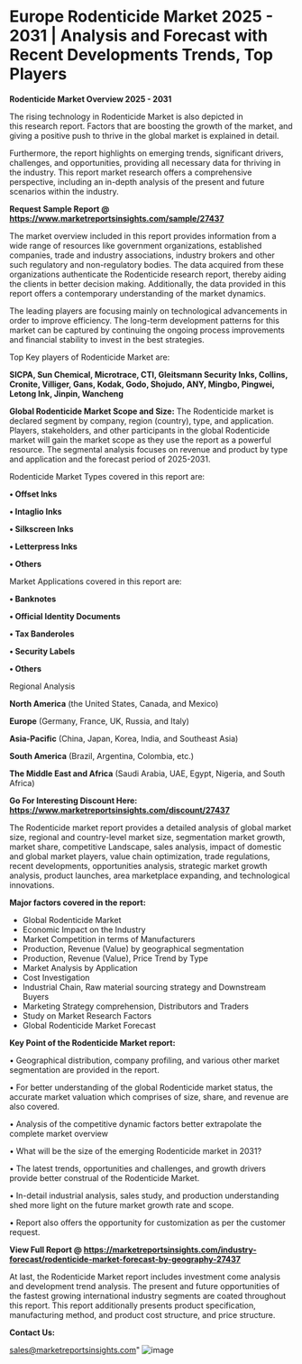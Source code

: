 # Europe Rodenticide Market 2025 - 2031 | Analysis and Forecast with Recent Developments Trends, Top Players

<Strong> Rodenticide Market Overview 2025 - 2031</strong>

The rising technology in Rodenticide Market is also depicted in this research report. Factors that are boosting the growth of the market, and giving a positive push to thrive in the global market is explained in detail.

Furthermore, the report highlights on emerging trends, significant drivers, challenges, and opportunities, providing all necessary data for thriving in the industry. This report market research offers a comprehensive perspective, including an in-depth analysis of the present and future scenarios within the industry.

<strong>Request Sample Report @ <a href=https://www.marketreportsinsights.com/sample/27437>https://www.marketreportsinsights.com/sample/27437</a></strong>

The market overview included in this report provides information from a wide range of resources like government organizations, established companies, trade and industry associations, industry brokers and other such regulatory and non-regulatory bodies. The data acquired from these organizations authenticate the Rodenticide research report, thereby aiding the clients in better decision making. Additionally, the data provided in this report offers a contemporary understanding of the market dynamics.

The leading players are focusing mainly on technological advancements in order to improve efficiency. The long-term development patterns for this market can be captured by continuing the ongoing process improvements and financial stability to invest in the best strategies.

Top Key players of Rodenticide Market are:

<strong>SICPA, Sun Chemical, Microtrace, CTI, Gleitsmann Security Inks, Collins, Cronite, Villiger, Gans, Kodak, Godo, Shojudo, ANY, Mingbo, Pingwei, Letong Ink, Jinpin, Wancheng</strong>

<strong><b>Global Rodenticide Market Scope and Size:</b></strong>
The Rodenticide market is declared segment by company, region (country), type, and application. Players, stakeholders, and other participants in the global Rodenticide market will gain the market scope as they use the report as a powerful resource. The segmental analysis focuses on revenue and product by type and application and the forecast period of 2025-2031.

Rodenticide Market Types covered in this report are:

<strong>• Offset Inks

• Intaglio Inks

• Silkscreen Inks

• Letterpress Inks

• Others</strong>

Market Applications covered in this report are:

<strong>• Banknotes

• Official Identity Documents

• Tax Banderoles

• Security Labels

• Others</strong> 

Regional Analysis

<strong>North America</strong> (the United States, Canada, and Mexico)

<strong>Europe</strong> (Germany, France, UK, Russia, and Italy)

<strong>Asia-Pacific</strong> (China, Japan, Korea, India, and Southeast Asia)

<strong>South America</strong> (Brazil, Argentina, Colombia, etc.)

<strong>The Middle East and Africa</strong> (Saudi Arabia, UAE, Egypt, Nigeria, and South Africa)

<strong>Go For Interesting Discount Here: <a href=https://www.marketreportsinsights.com/discount/27437>https://www.marketreportsinsights.com/discount/27437</a></strong>

The Rodenticide market report provides a detailed analysis of global market size, regional and country-level market size, segmentation market growth, market share, competitive Landscape, sales analysis, impact of domestic and global market players, value chain optimization, trade regulations, recent developments, opportunities analysis, strategic market growth analysis, product launches, area marketplace expanding, and technological innovations.

<strong><b>Major factors covered in the report:</b></strong>
<ul>
  <li>Global Rodenticide Market </li>
  <li>Economic Impact on the Industry</li>
  <li>Market Competition in terms of Manufacturers</li>
  <li>Production, Revenue (Value) by geographical segmentation</li>
  <li>Production, Revenue (Value), Price Trend by Type</li>
  <li>Market Analysis by Application</li>
  <li>Cost Investigation</li>
  <li>Industrial Chain, Raw material sourcing strategy and Downstream Buyers</li>
  <li>Marketing Strategy comprehension, Distributors and Traders</li>
  <li>Study on Market Research Factors</li>
  <li>Global Rodenticide Market Forecast</li>
</ul>

<strong><b>Key Point of the Rodenticide Market report:</b></strong>

• Geographical distribution, company profiling, and various other market segmentation are provided in the report.

• For better understanding of the global Rodenticide market status, the accurate market valuation which comprises of size, share, and revenue are also covered.

• Analysis of the competitive dynamic factors better extrapolate the complete market overview

• What will be the size of the emerging Rodenticide market in 2031?

• The latest trends, opportunities and challenges, and growth drivers provide better construal of the Rodenticide Market.

• In-detail industrial analysis, sales study, and production understanding shed more light on the future market growth rate and scope.

• Report also offers the opportunity for customization as per the customer request.

<strong><b>View Full Report @ <a href=https://marketreportsinsights.com/industry-forecast/rodenticide-market-forecast-by-geography-27437>https://marketreportsinsights.com/industry-forecast/rodenticide-market-forecast-by-geography-27437</a></b></strong>


At last, the Rodenticide Market report includes investment come analysis and development trend analysis. The present and future opportunities of the fastest growing international industry segments are coated throughout this report. This report additionally presents product specification, manufacturing method, and product cost structure, and price structure.

<strong>Contact Us:</strong>

sales@marketreportsinsights.com"
![image](https://github.com/user-attachments/assets/8678b563-afc2-41f3-8af0-f4d4b8842a4b)
